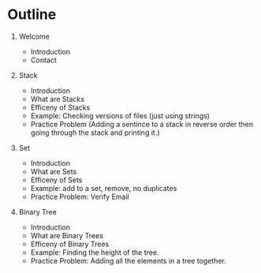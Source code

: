 # Outline
1. Welcome
    -  Introduction
    -  Contact

2. Stack
    -  Introduction
    -  What are Stacks
    -  Efficeny of Stacks
    -  Example: Checking versions of files (just using strings)
    -  Practice Problem (Adding a sentince to a stack in reverse order then going through the stack and printing it.)

3. Set
    -  Introduction
    -  What are Sets
    -  Efficeny of Sets
    -  Example: add to a set, remove, no duplicates
    -  Practice Problem: Verify Email

4. Binary Tree
    -  Introduction
    -  What are Binary Trees
    -  Efficeny of Binary Trees
    -  Example: Finding the height of the tree.
    -  Practice Problem:  Adding all the elements in a tree together.
